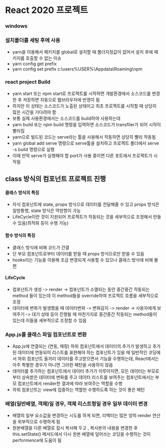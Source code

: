 # React 2020 프로젝트

### windows

### 설치폴더를 세팅 후에 사용

- yarn을 이용해서 패키지를 global로 설치할 때 폴더지정값이 없어서 설치 후에 패키지를 호출할 수 없는 이슈
- yarn config get prefix
- yarn config set prefix c:\users\%USER%\Appdata\Roaming\npm

### react project Build

- yarn start 또는 npm start로 프로젝트를 시작하면 개발환경에서 소스코드를 변경한 후 저장하면 자동으로 웹브라우저에 반영이 됨
- 하지만 이 상태는 소스코드가 노출된 상태이고 최초 프로젝트를 시작할 때 상당히 많은 시간을 기다려야 함
- 보통 실제 사용환경에서는 소스코드를 build하여 사용하는데
- yarn build 또는 npm build 명령을 입력하면 소스코드가 transfiler가 되어 시작이 빨라짐
- yarn으로 빌드된 코드는 serve라는 툴을 사용해서 작동하면 상당히 빨리 작동됨
- yarn global add serve 명령으로 serve툴을 설치하고 프로젝트 폴더에서 serve -s build 명령으로 실행
- 이때 만약 serve가 실행해야 할 port가 사용 중이면 다른 포트에서 프로젝트가 시작됨

## class 방식의 컴포넌트 프로젝트 진행

#### 클래스 방식의 특징

- 자식 컴포넌트에 state, props 방식으로 데이터를 전달해줄 수 있고 props 방식은 일방통행, state 방식은 역방향이 가능
- LifeCycle이란 것이 지원되어 프로젝트가 작동되는 것을 세부적으로 조정해서 만들 수 있음(최적화 등이 수행 가능)

#### 함수 방식의 특징

- 클래스 방식에 비해 코드가 간결
- 단 부모 컴포넌트로부터 데이터를 받을 때 props 방식으로만 받을 수 있음
- hooks라는 기능을 이용해 조금 변경되게 사용할 수 있으나 클래스 방식에 비해 불편

#### LifeCycle

- 컴포넌트가 생성 -> render -> 컴포넌트가 소멸되는 동안 중간중간 작동되는 method 들이 있는데 이 method들을 override하여 프로젝트 흐름을 세부적으로 조정
- 데이터에 변화가 발생했을 때 데이터변화 -> 변화감지 -> render -> 사용자에게 보여주기 -> 대기 상태 등이 진행될 때 마찬가지로 중간중간 작동되는 method들이 있는데 이들을 세부적으로 조정할 수 있음

### App.js를 클래스 파일 컴포넌트로 변환

- App.js에 연결되는 (연동, 매핑) 하위 컴포넌트에서 데이터의 추가가 발생하고 추가된 데이터에 연동되어 리스트를 표현해야 하는 컴포넌트가 있을 때
  일반적인 코딩에서 하위 컴포넌트 들끼리 데이터를 주고받으면서 기능을 수행하는데, React에서는 아주 특별한 경우가 아니면 그러한 패턴을 사용하지 않음
- 데이터를 추가하는 컴포넌트에서 데이터 추가가 이루어지면, 모든 데이터는 부모로부터 상속받은 데이터에 변화를 주고 데이터 리스트를 보여주는 컴포넌트에서는 부모 컴포넌트에서 render한 결과에 따라
  보여주는 역할을 수행
- 하위 컴포넌트는 view에 집중하는 역할만 수행하도록 하는 것이 좋은 패턴

### 배열(일반배열, 객체)일 경우, 객체 리스트형일 경우 일부 데이터 변경

- 배열의 일부 요소값을 변경하는 시도를 하게 되면, 리액터는 많은 양의 render 연산을 외부적으로 수행하게 됨
- 원본배열을 다른 배열로 잠시 복사해 두고 , 복사본의 내용을 변경한 후 this.setState() 메서드에서 다시 원본 배열에 덮어쓰는 코딩을 수행하는 것이 performence에 도움이 됨
